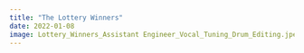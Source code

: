 ```yaml
---
title: "The Lottery Winners"
date: 2022-01-08
image: Lottery_Winners_Assistant Engineer_Vocal_Tuning_Drum_Editing.jpeg
---
```

